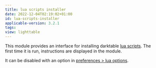 ```yaml
---
title: lua scripts installer
date: 2022-12-04T02:19:02+01:00
id: lua-scripts-installer
applicable-version: 3.2.1
tags:
view: lighttable
---
```


This module provides an interface for installing darktable [lua scripts](../../../lua/_index.md). The first time it is run, instructions are displayed in the module.

It can be disabled with an option in [preferences > lua options](../../preferences-settings/lua-options.md).
